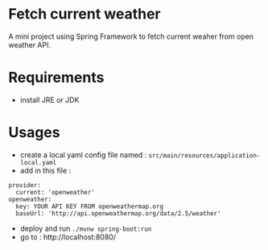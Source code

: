 # Fetch current weather
A mini project using Spring Framework to fetch current weaher from open weather API.
# Requirements
* install JRE or JDK
# Usages
* create a local yaml config file named : ``src/main/resources/application-local.yaml``
* add in this file : 
```
provider:
  current: 'openweather'
openweather:
  key: YOUR API KEY FROM openweathermap.org
  baseUrl: 'http://api.openweathermap.org/data/2.5/weather'

```
* deploy and run `./mvnw spring-boot:run`
* go to : http://localhost:8080/